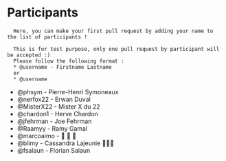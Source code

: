 # Participants

```
  Here, you can make your first pull request by adding your name to the list of participants !

  This is for test purpose, only one pull request by participant will be accepted :)
  Please follow the following format :
  * @username - Firstname Lastname
  or
  * @username
```


* @phsym - Pierre-Henri Symoneaux
* @nerfox22 - Erwan Duval
* @MisterX22 - Mister X du 22
* @chardon1 - Herve Chardon
* @jfehrman - Joe Fehrman
* @Raamyy - Ramy Gamal
* @marcoaimo - :beers: :space_invader: :guitar:
* @blimy - Cassandra Lajeunie :rainbow::unicorn::rainbow:
* @fsalaun - Florian Salaun

